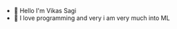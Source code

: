 - 👋 Hello I'm Vikas Sagi
- 👀 I love programming and very i am very much into ML

<!---
sagi-vikas/sagi-vikas is a ✨ special ✨ repository because its `README.md` (this file) appears on your GitHub profile.
You can click the Preview link to take a look at your changes.
--->
